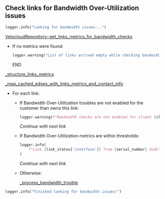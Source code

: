 ## Check links for Bandwidth Over-Utilization issues

```python
logger.info("Looking for bandwidth issues...")
```

[VelocloudRepository::get_links_metrics_for_bandwidth_checks](../../repositories/velocloud_repository/get_links_metrics_for_bandwidth_checks.md)

* If no metrics were found:
  ```python
  logger.warning("List of links arrived empty while checking bandwidth issues. Skipping...")
  ```
  END

[_structure_links_metrics](_structure_links_metrics.md)

[_map_cached_edges_with_links_metrics_and_contact_info](_map_cached_edges_with_links_metrics_and_contact_info.md)

* For each link:

    * If Bandwidth Over-Utilization troubles are not enabled for the customer than owns this link:
      ```python
      logger.warning(f"Bandwidth checks are not enabled for client {client_id}. Skipping...")
      ```
      _Continue with next link_

    * If Bandwidth Over-Utilization metrics are within thresholds:
      ```python
      logger.info(
          f"Link {link_status['interface']} from {serial_number} didn't exceed any bandwidth thresholds"
      )
      ```
      _Continue with next link_
    * Otherwise:

        [_process_bandwidth_trouble](_process_bandwidth_trouble.md)

```python
logger.info("Finished looking for bandwidth issues!")
```